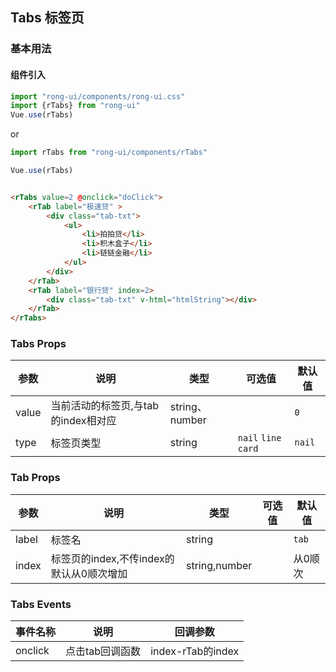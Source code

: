 ## Tabs 标签页

### 基本用法

#### 组件引入

```js
import "rong-ui/components/rong-ui.css"
import {rTabs} from "rong-ui"
Vue.use(rTabs)
```

or

```js
import rTabs from "rong-ui/components/rTabs"

Vue.use(rTabs)

```

```html

<rTabs value=2 @onclick="doClick">
	<rTab label="极速贷" >
		<div class="tab-txt">
			<ul>
				<li>拍拍贷</li>
				<li>积木盒子</li>
				<li>链链金融</li>
			</ul>
		</div>
	</rTab>
	<rTab label="银行贷" index=2>
		<div class="tab-txt" v-html="htmlString"></div>
	</rTab>
</rTabs>

```

### Tabs Props

| 参数      | 说明    | 类型      | 可选值       | 默认值   |
|---------- |-------- |---------- |-------------  |-------- |
| value  | 当前活动的标签页,与tab的index相对应  | string、number  |   | `0` |
| type | 标签页类型 | string | `nail` `line` `card` | `nail` |

### Tab Props

| 参数      | 说明    | 类型      | 可选值       | 默认值   |
|---------- |-------- |---------- |-------------  |-------- |
| label  | 标签名  | string |   | `tab` |
| index | 标签页的index,不传index的默认从0顺次增加 | string,number | | 从0顺次 |

### Tabs Events

| 事件名称      | 说明    | 回调参数      |
|---------- |-------- |---------- |
| onclick  | 点击tab回调函数  |  index-rTab的index |


